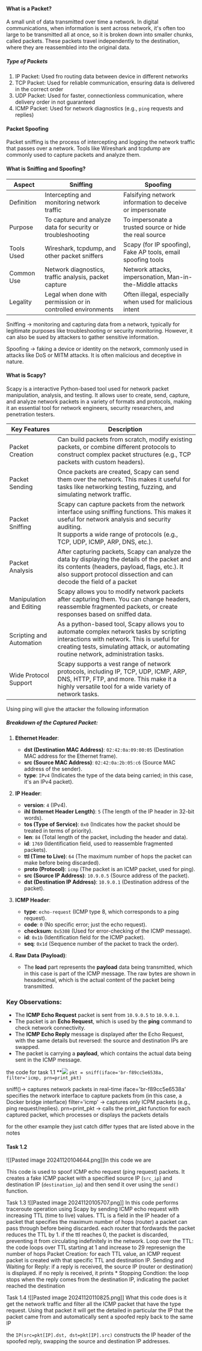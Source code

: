 
#### What is a Packet?
A small unit of data transmitted over time a network. In digital communications, when information is sent across network, it's often too large to be transmitted all at once, so it is broken down into smaller chunks, called packets. These packets travel independently to the destination, where they are reassembled into the original data.

##### Type of Packets 
1. IP Packet: Used fro routing data between device in different networks
2. TCP Packet: Used for reliable communication, ensuring data is delivered in the correct order
3. UDP Packet: Used for faster, connectionless communication, where delivery order in not guaranteed
4. ICMP Packet: Used for network diagnostics (e.g., `ping` requests and replies)
#### Packet Spoofing
Packet sniffing is the process of intercepting and logging the network traffic that passes over a network. Tools like Wireshark and tcpdump are commonly used to capture packets and analyze them. 


#### What is Sniffing and Spoofing?

| Aspect     | Sniffing                                                      | Spoofing                                                     |
| ---------- | ------------------------------------------------------------- | ------------------------------------------------------------ |
| Definition | Intercepting and monitoring network traffic                   | Falsifying network information to deceive or impersonate     |
| Purpose    | To capture and analyze data for security or troubleshooting   | To impersonate a trusted source or hide the real source      |
| Tools Used | Wireshark, tcpdump, and other packet sniffers                 | Scapy (for IP spoofing), Fake AP tools, email spoofing tools |
| Common Use | Network diagnostics, traffic analysis, packet capture         | Network attacks, impersonation, Man-in-the-Middle attacks    |
| Legality   | Legal when done with permission or in controlled environments | Often illegal, especially when used for malicious intent     |
Sniffing -> monitoring and capturing data from a network, typically for legitimate purposes like troubleshooting or security monitoring. However, it can also be sued by attackers to gather sensitive information. 

Spoofing -> faking a device or identity on the network, commonly used in attacks like DoS or MITM attacks. It is often malicious and deceptive in nature. 

#### What is Scapy?
Scapy is a interactive Python-based tool used for network packet manipulation, analysis, and testing. It allows user to create, send, capture, and analyze network packets in a variety of formats and protocols, making it an essential tool for network engineers, security researchers, and penetration testers.

| Key Features             | Description                                                                                                                                                                                                                       |
| ------------------------ | --------------------------------------------------------------------------------------------------------------------------------------------------------------------------------------------------------------------------------- |
| Packet Creation          | Can build packets from scratch, modify existing packets, or combine different protocols to construct complex packet structures (e.g., TCP packets with custom headers).                                                           |
| Packet Sending           | Once packets are created, Scapy can send them over the network. This makes it useful for tasks like networking testing, fuzzing, and simulating network traffic.                                                                  |
| Packet Sniffing          | Scapy can capture packets from the network interface using sniffing functions. This makes it useful for network analysis and security auditing. <br>It supports a wide range of protocols (e.g., TCP, UDP, ICMP, ARP, DNS, etc.). |
| Packet Analysis          | After capturing packets, Scapy can analyze the data by displaying the details of the packet and its contents (headers, payload, flags, etc.). It also support protocol dissection and can decode the field of a packet            |
| Manipulation and Editing | Scapy allows you to modify network packets after capturing them. You can change headers, reassemble fragmented packets, or create responses based on sniffed data.                                                                |
| Scripting and Automation | As a python-based tool, Scapy allows you to automate complex network tasks by scripting interactions with network. This is useful for creating tests, simulating attack, or automating routine network, administration tasks.     |
| Wide Protocol Support    | Scapy supports a vest range of network protocols, including IP, TCP, UDP, ICMP, ARP, DNS, HTTP, FTP, and more. This make it a highly versatile tool for a wide variety of network tasks.                                          |
Using ping will give the attacker the following information 
##### **Breakdown of the Captured Packet:**

1. **Ethernet Header**:
    
    - **dst (Destination MAC Address)**: `02:42:0a:09:00:05` (Destination MAC address for the Ethernet frame).
    - **src (Source MAC Address)**: `02:42:0a:2b:05:c6` (Source MAC address of the sender).
    - **type**: `IPv4` (Indicates the type of the data being carried; in this case, it's an IPv4 packet).
2. **IP Header**:
    
    - **version**: `4` (IPv4).
    - **ihl (Internet Header Length)**: `5` (The length of the IP header in 32-bit words).
    - **tos (Type of Service)**: `0x0` (Indicates how the packet should be treated in terms of priority).
    - **len**: `84` (Total length of the packet, including the header and data).
    - **id**: `1769` (Identification field, used to reassemble fragmented packets).
    - **ttl (Time to Live)**: `64` (The maximum number of hops the packet can make before being discarded).
    - **proto (Protocol)**: `icmp` (The packet is an ICMP packet, used for ping).
    - **src (Source IP Address)**: `10.9.0.5` (Source address of the packet).
    - **dst (Destination IP Address)**: `10.9.0.1` (Destination address of the packet).
3. **ICMP Header**:
    
    - **type**: `echo-request` (ICMP type 8, which corresponds to a ping request).
    - **code**: `0` (No specific error; just the echo request).
    - **checksum**: `0x5308` (Used for error-checking of the ICMP message).
    - **id**: `0x1b` (Identification field for the ICMP packet).
    - **seq**: `0x1d` (Sequence number of the packet to track the order).
4. **Raw Data (Payload)**:
    
    - The **load** part represents the **payload** data being transmitted, which in this case is part of the ICMP message. The raw bytes are shown in hexadecimal, which is the actual content of the packet being transmitted.

### **Key Observations**:

- The **ICMP Echo Request** packet is sent from `10.9.0.5` to `10.9.0.1`.
- The packet is an **Echo Request**, which is used by the **ping** command to check network connectivity.
- The **ICMP Echo Reply** message is displayed after the Echo Request, with the same details but reversed: the source and destination IPs are swapped.
- The packet is carrying a **payload**, which contains the actual data being sent in the ICMP message.


the code for task 1.1
**![](https://lh7-rt.googleusercontent.com/docsz/AD_4nXeOwd2KTTIelGIfBc0igCizKYJmCdf4UJff4s-O8W3EL65YG183kw9k82dSek24CNJOCo0ngFprG8O9y3VcGDJDyomQuKT5eHlqUlvfsTwqNKVSfe4_MuEFZCNH_mTYSixK_yliAQ?key=dGcNJgjqslP_1tsWl0H6OIPo)
`pkt = sniff(iface='br-f89cc5e6538a, filter='icmp, prn=print_pkt)`

sniff()-> captures network packets in real-time
iface='br-f89cc5e6538a' specifies the network interface to capture packets from (in this case, a Docker bridge interface)
filter='icmp' -> captures only ICPM packets (e.g., ping request/replies).
prn=print_pkt  -> calls the print_pkt function for each captured packet, which processes or displays the packets details

for the other example they just catch differ types that are listed above in the notes 

#### Task 1.2
![[Pasted image 20241120104644.png]]In this code we are 

This code is used to spoof ICMP echo request (ping request) packets. It creates a fake ICMP packet with a specified source IP (`src_ip`) and destination IP (`destination_ip`) and then send it over using the `send()` function.


Task 1.3 
![[Pasted image 20241120105707.png]]
In this code performs traceroute operation using Scapy by sending ICMP echo request with increasing TTL (time to live) values. TTL is a field in the IP header of a packet that specifies the maximum number of hops (router) a packet can pass through before being discarded. each router that fordwards the packet reduces the TTL by 1. if the ttl reaches 0, the packet is discarded, preventing it from circulating indefinitely in the network. 
Loop over the TTL: the code loops over TTL starting at 1 and increase to 29 represenign the number of hops
Packet Creation: for each TTL value, an ICMP request packet is created with that specific TTL and destination IP. 
Sending and Waiting for Reply: if a reply is received, the source IP (router or destination) is displayed. if no reply is received, it prints *
Stopping Condtion: the loop stops when the reply comes from the destination IP, indicating the packet reached the destination


Task 1.4 
![[Pasted image 20241120110825.png]]
What this code does is it get the network traffic and filter all the ICMP packet that have the type request. 
Using that packet it will get the detailed in particular the IP that the packet came from and automatically sent a spoofed reply back to the same IP 

the `IP(src=pkt[IP].dst, dst=pkt[IP].src)` constructs the IP header of the spoofed reply, swapping the source and destination IP addresses.